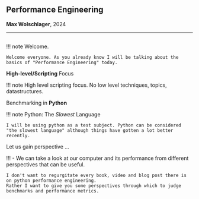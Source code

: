 ## Performance Engineering 

**Max Wolschlager**, 2024

---
```
```

!!! note
    Welcome.

    Welcome everyone. As you already know I will be talking about the basics of "Performance Engineering" today. 

**High-level/Scripting** Focus

!!! note 
    High level scripting focus. No low level techniques, topics, datastructures.

Benchmarking in **Python**

!!! note
    Python: The *Slowest* Language

    I will be using python as a test subject. Python can be considered "the slowest language" although things have gotten a lot better recently. 

Let us gain perspective ...

!!! -
    We can take a look at our computer and its performance from different perspectives that can be useful.

    I don't want to regurgitate every book, video and blog post there is on python performance engineering. 
    Rather I want to give you some perspectives through which to judge benchmarks and performance metrics.




